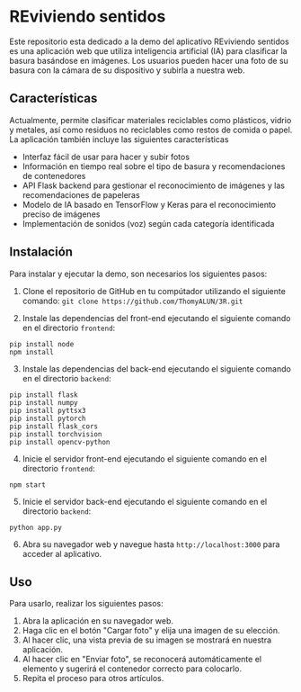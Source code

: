 # REviviendo sentidos

Este repositorio esta dedicado a la demo del aplicativo REviviendo sentidos es una aplicación web que utiliza inteligencia artificial (IA) para clasificar la basura basándose en imágenes. Los usuarios pueden hacer una foto de su basura con la cámara de su dispositivo y subirla a nuestra web. 

## Características

Actualmente, permite clasificar materiales reciclables como plásticos, vidrio y metales, así como residuos no reciclables como restos de comida o papel. La aplicación también incluye las siguientes características

- Interfaz fácil de usar para hacer y subir fotos
- Información en tiempo real sobre el tipo de basura y recomendaciones de contenedores
- API Flask backend para gestionar el reconocimiento de imágenes y las recomendaciones de papeleras
- Modelo de IA basado en TensorFlow y Keras para el reconocimiento preciso de imágenes
- Implementación de sonidos (voz) según cada categoría identificada

## Instalación

Para instalar y ejecutar la demo, son necesarios los siguientes pasos:

1. Clone el repositorio de GitHub en tu compútador utilizando el siguiente comando:
   `git clone https://github.com/ThomyALUN/3R.git`

2. Instale las dependencias del front-end ejecutando el siguiente comando en el directorio `frontend`:

```console
pip install node
npm install
```

3. Instale las dependencias del back-end ejecutando el siguiente comando en el directorio `backend`:

```console
pip install flask
pip install numpy
pip install pyttsx3
pip install pytorch
pip install flask_cors
pip install torchvision
pip install opencv-python
```

4. Inicie el servidor front-end ejecutando el siguiente comando en el directorio `frontend`:

```console
npm start
```

5. Inicie el servidor back-end ejecutando el siguiente comando en el directorio `backend`:

```console
python app.py
```

6. Abra su navegador web y navegue hasta `http://localhost:3000` para acceder al aplicativo.

## Uso

Para usarlo, realizar los siguientes pasos:

1. Abra la aplicación en su navegador web.
2. Haga clic en el botón "Cargar foto" y elija una imagen de su elección.
3. Al hacer clic, una vista previa de su imagen se mostrará en nuestra aplicación.
4. Al hacer clic en "Enviar foto", se reconocerá automáticamente el elemento y sugerirá el contenedor correcto para colocarlo.
5. Repita el proceso para otros artículos.


